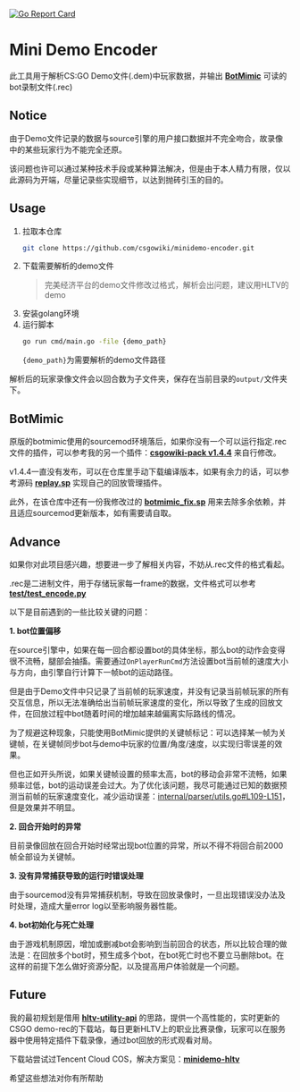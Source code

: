 [![Go Report Card](https://goreportcard.com/badge/github.com/hx-w/minidemo-encoder)](https://goreportcard.com/report/github.com/hx-w/minidemo-encoder)
# Mini Demo Encoder

此工具用于解析CS:GO Demo文件(.dem)中玩家数据，并输出 [**BotMimic**](https://github.com/peace-maker/botmimic) 可读的bot录制文件(.rec)

## Notice

由于Demo文件记录的数据与source引擎的用户接口数据并不完全吻合，故录像中的某些玩家行为不能完全还原。

该问题也许可以通过某种技术手段或某种算法解决，但是由于本人精力有限，仅以此源码为开端，尽量记录些实现细节，以达到抛砖引玉的目的。

## Usage

1. 拉取本仓库
   ```bash
   git clone https://github.com/csgowiki/minidemo-encoder.git
   ```
2. 下载需要解析的demo文件
   > 完美经济平台的demo文件修改过格式，解析会出问题，建议用HLTV的demo
3. 安装golang环境
4. 运行脚本
   ```bash
   go run cmd/main.go -file {demo_path}
   ```
   `{demo_path}`为需要解析的demo文件路径


解析后的玩家录像文件会以回合数为子文件夹，保存在当前目录的`output/`文件夹下。

## BotMimic

原版的botmimic使用的sourcemod环境落后，如果你没有一个可以运行指定.rec文件的插件，可以参考我的另一个插件：[**csgowiki-pack v1.4.4**](https://github.com/csgowiki/csgowiki-pack/tree/dev-1.4.4) 来自行修改。

v1.4.4一直没有发布，可以在仓库里手动下载编译版本，如果有余力的话，可以参考源码 [**replay.sp**](https://github.com/csgowiki/csgowiki-pack/blob/dev-1.4.4/scripting/csgowiki/minidemo/replay.sp) 实现自己的回放管理插件。

此外，在该仓库中还有一份我修改过的 [**botmimic_fix.sp**](https://github.com/csgowiki/csgowiki-pack/blob/dev-1.4.4/scripting/botmimic_fix.sp) 用来去除多余依赖，并且适应sourcemod更新版本，如有需要请自取。

## Advance

如果你对此项目感兴趣，想要进一步了解相关内容，不妨从.rec文件的格式看起。

.rec是二进制文件，用于存储玩家每一frame的数据，文件格式可以参考 [**test/test_encode.py**](test/test_encode.py)

以下是目前遇到的一些比较关键的问题：

**1. bot位置偏移**

在source引擎中，如果在每一回合都设置bot的具体坐标，那么bot的动作会变得很不流畅，腿部会抽搐。需要通过`OnPlayerRunCmd`方法设置bot当前帧的速度大小与方向，由引擎自行计算下一帧bot的运动路径。

但是由于Demo文件中只记录了当前帧的玩家速度，并没有记录当前帧玩家的所有交互信息，所以无法准确给出当前帧玩家速度的变化，所以导致了生成的回放文件，在回放过程中bot随着时间的增加越来越偏离实际路线的情况。

为了规避这种现象，只能使用BotMimic提供的关键帧标记：可以选择某一帧为关键帧，在关键帧同步bot与demo中玩家的位置/角度/速度，以实现归零误差的效果。

但也正如开头所说，如果关键帧设置的频率太高，bot的移动会非常不流畅，如果频率过低，bot的运动误差会过大。为了优化该问题，我尽可能通过已知的数据预测当前帧的玩家速度变化，减少运动误差：[internal/parser/utils.go#L109-L151](https://github.com/csgowiki/minidemo-encoder/blob/0762925497d26f15c728c5f37a5fd720470d2186/internal/parser/utils.go#L109-L151)，但是效果并不明显。

**2. 回合开始时的异常**

目前录像回放在回合开始时经常出现bot位置的异常，所以不得不将回合前2000帧全部设为关键帧。

**3. 没有异常捕获导致的运行时错误处理**

由于sourcemod没有异常捕获机制，导致在回放录像时，一旦出现错误没办法及时处理，造成大量error log以至影响服务器性能。


**4. bot初始化与死亡处理**

由于游戏机制原因，增加或删减bot会影响到当前回合的状态，所以比较合理的做法是：在回放多个bot时，预生成多个bot，在bot死亡时也不要立马删除bot。在这样的前提下怎么做好资源分配，以及提高用户体验就是一个问题。


## Future

我的最初规划是借用 [**hltv-utility-api**](https://github.com/csgowiki/hltv-utility-api) 的思路，提供一个高性能的，实时更新的CSGO demo-rec的下载站，每日更新HLTV上的职业比赛录像，玩家可以在服务器中使用特定插件下载录像，通过bot回放的形式观看对局。

下载站尝试过Tencent Cloud COS，解决方案见：[**minidemo-hltv**](https://github.com/csgowiki/minidemo-hltv)

希望这些想法对你有所帮助
